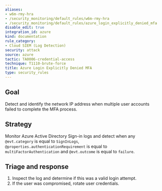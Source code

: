 ```yaml
---
aliases:
- w6m-rmy-hra
- /security_monitoring/default_rules/w6m-rmy-hra
- /security_monitoring/default_rules/azure_login_explicitly_denied_mfa
disable_edit: true
integration_id: azure
kind: documentation
rule_category:
- Cloud SIEM (Log Detection)
security: attack
source: azure
tactic: TA0006-credential-access
technique: T1110-brute-force
title: Azure Login Explicitly Denied MFA
type: security_rules
---
```


## Goal
Detect and identify the network IP address when multiple user accounts failed to complete the MFA process.

## Strategy
Monitor Azure Active Directory Sign-in logs and detect when any `@evt.category` is equal to `SignInLogs`, `@properties.authenticationRequirement` is equal to `multiFactorAuthentication` and `@evt.outcome` is equal to `failure`.

## Triage and response 
1. Inspect the log and determine if this was a valid login attempt.
2. If the user was compromised, rotate user credentials.
